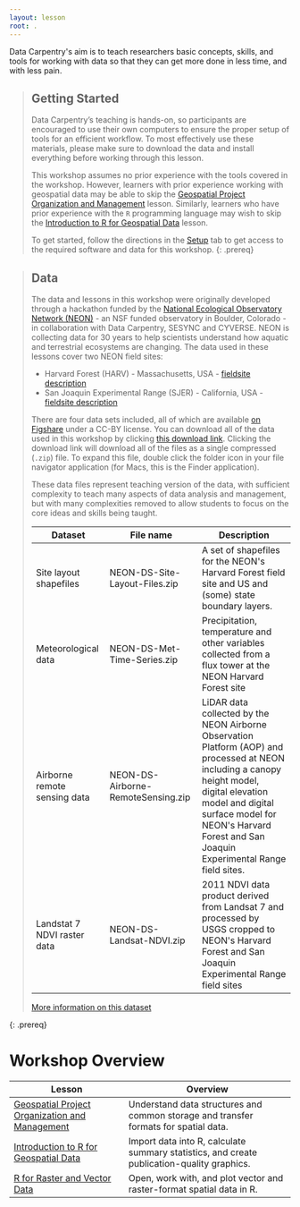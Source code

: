 ```yaml
---
layout: lesson
root: .
---
```


Data Carpentry's aim is to teach researchers basic concepts, skills, and tools for working with data so that they can get more done in less time, and with less pain. 

> ## Getting Started
>
> Data Carpentry’s teaching is hands-on, so participants are encouraged to use 
> their own computers to ensure the proper setup of tools for an efficient 
> workflow. To most effectively use these materials, please make sure to download 
> the data and install everything before working through this lesson. 
> 
> This workshop assumes no prior experience with the tools covered in the workshop. However, learners with prior
> experience working with geospatial data may be able to skip the 
> [Geospatial Project Organization and Management](https://www.datacarpentry.org/organization-geospatial/) lesson. 
> Similarly, learners who have prior experience with the `R` programming language may wish to skip the 
> [Introduction to R for Geospatial Data](https://www.datacarpentry.org/r-intro-geospatial/) lesson.
>
> To get started, follow the directions in the [Setup](setup.html) tab to
> get access to the required software and data for this workshop.
{: .prereq}

> ## Data
>
> The data and lessons in this workshop were originally developed through a hackathon funded by the 
> [National Ecological Observatory Network (NEON)](https://www.neonscience.org/) - an NSF funded observatory in Boulder, Colorado - in 
> collaboration with Data Carpentry, SESYNC and CYVERSE. NEON is collecting data for 30 years to help scientists understand
> how aquatic and terrestrial ecosystems are changing. The data used in these lessons cover two NEON field sites:
> * Harvard Forest (HARV) - Massachusetts, USA - [fieldsite description](https://www.neonscience.org/field-sites/field-sites-map/HARV)
> * San Joaquin Experimental Range (SJER) - California, USA - [fieldsite description](https://www.neonscience.org/field-sites/field-sites-map/SJER)
> 
> There are four data sets included, all of which are available 
> [on Figshare](https://figshare.com/articles/Spatio_temporal_Series_Teaching_Data_Subsets/2009586)
> under a CC-BY license. You can download all of the data used in this workshop by clicking 
> [this download link](https://ndownloader.figshare.com/articles/2009586/versions/10). 
> Clicking the download link will download all of the files as a single compressed
> (`.zip`) file. To expand this file, double click the folder icon in your file navigator application (for Macs, this is the Finder 
> application).
> 
> These data files represent teaching version of the data, with sufficient complexity to teach many aspects of  data analysis and 
> management, but with many complexities removed to allow students to focus on the core ideas and skills being taught.  
> 
> | Dataset | File name | Description |
> | ---- | ------| ---- | 
> | Site layout shapefiles | NEON-DS-Site-Layout-Files.zip | A set of shapefiles for the NEON's Harvard Forest field site and US and (some) state boundary layers. | 
> | Meteorological data |  NEON-DS-Met-Time-Series.zip | Precipitation, temperature and other variables collected from a flux tower at the NEON Harvard Forest site
> | Airborne remote sensing data | NEON-DS-Airborne-RemoteSensing.zip | LiDAR data collected by the NEON Airborne Observation Platform (AOP) and processed at NEON including a canopy height model, digital elevation model and digital surface model for NEON's Harvard Forest and San Joaquin Experimental Range field sites. | 
> | Landstat 7 NDVI raster data | NEON-DS-Landsat-NDVI.zip | 2011 NDVI data product derived from Landsat 7 and processed by USGS cropped to NEON's Harvard Forest and San Joaquin Experimental Range field sites | 
> 
> [More information on this dataset](data)
> 
{: .prereq} 

# Workshop Overview

| Lesson    | Overview |
| ------- | ---------- |
| [Geospatial Project Organization and Management](http://www.datacarpentry.org/organization-geospatial/) | Understand data structures and common storage and transfer formats for spatial data. |
| [Introduction to R for Geospatial Data](http://www.datacarpentry.org/r-intro-geospatial) | Import data into R, calculate summary statistics, and create publication-quality graphics. |
| [R for Raster and Vector Data](http://www.datacarpentry.org/r-raster-vector-geospatial) | Open, work with, and plot vector and raster-format spatial data in R. |
